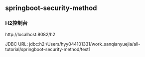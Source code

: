 ## springboot-security-method


### H2控制台

http://localhost:8082/h2

JDBC URL:  jdbc:h2:/Users/hyy044101331/work_sanqianyuejia/all-tutorial/springboot-security-method/test1 


